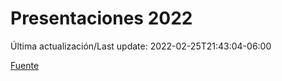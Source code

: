 # Presentaciones 2022

Última actualización/Last update: 2022-02-25T21:43:04-06:00

 [Fuente](https://www.gob.mx/salud/documentos/presentaciones-2022)
